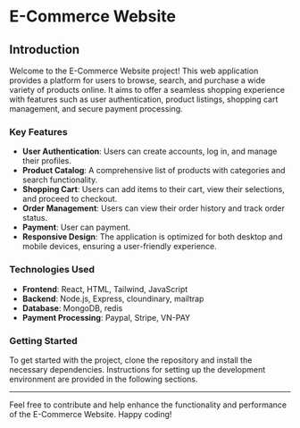 # E-Commerce Website

## Introduction

Welcome to the E-Commerce Website project! This web application provides a platform for users to browse, search, and purchase a wide variety of products online. It aims to offer a seamless shopping experience with features such as user authentication, product listings, shopping cart management, and secure payment processing.

### Key Features

- **User Authentication**: Users can create accounts, log in, and manage their profiles.
- **Product Catalog**: A comprehensive list of products with categories and search functionality.
- **Shopping Cart**: Users can add items to their cart, view their selections, and proceed to checkout.
- **Order Management**: Users can view their order history and track order status.
- **Payment**: User can payment.
- **Responsive Design**: The application is optimized for both desktop and mobile devices, ensuring a user-friendly experience.

### Technologies Used

- **Frontend**: React, HTML, Tailwind, JavaScript
- **Backend**: Node.js, Express, cloundinary, mailtrap
- **Database**: MongoDB, redis
- **Payment Processing**: Paypal, Stripe, VN-PAY
### Getting Started

To get started with the project, clone the repository and install the necessary dependencies. Instructions for setting up the development environment are provided in the following sections.

---

Feel free to contribute and help enhance the functionality and performance of the E-Commerce Website. Happy coding!



